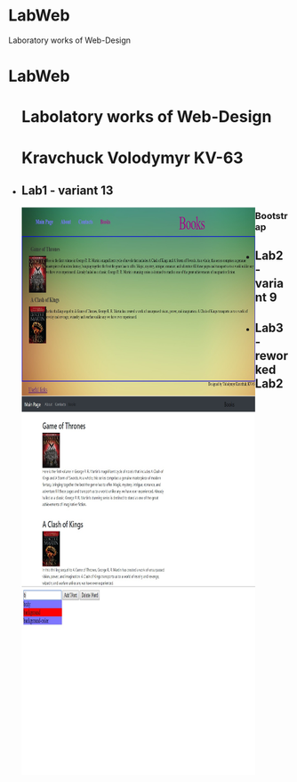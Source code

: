 # LabWeb
Laboratory works of Web-Design
# LabWeb
<ul>
	<h1>Labolatory works of Web-Design</h1>
  <h1>Kravchuck Volodymyr KV-63</h1>
	<li><h2>Lab1 - variant 13</h2></li>
  <img src="screenshots/lab1_1.jpg" style="float:left;width:420px;height:340px;">
  <h3>Bootstrap</h3>
  <img src="screenshots/lab1_2.jpg" style="float:left;width:420px;height:340px;">
  <li><h2>Lab2 - variant 9</h2></li>
  <li><h2>Lab3 - reworked Lab2</h2></li>
  <img src="screenshots/lab2.jpg" style="float:left;width:420px;height:340px;">
</ul>
          
